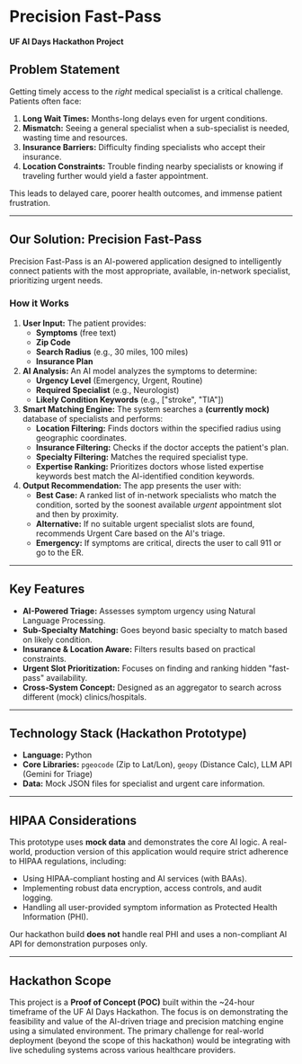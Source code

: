 # Precision Fast-Pass 

**UF AI Days Hackathon Project**

## Problem Statement

Getting timely access to the *right* medical specialist is a critical challenge. Patients often face:
1.  **Long Wait Times:** Months-long delays even for urgent conditions.
2.  **Mismatch:** Seeing a general specialist when a sub-specialist is needed, wasting time and resources.
3.  **Insurance Barriers:** Difficulty finding specialists who accept their insurance.
4.  **Location Constraints:** Trouble finding nearby specialists or knowing if traveling further would yield a faster appointment.

This leads to delayed care, poorer health outcomes, and immense patient frustration. 

---

## Our Solution: Precision Fast-Pass

Precision Fast-Pass is an AI-powered application designed to intelligently connect patients with the most appropriate, available, in-network specialist, prioritizing urgent needs.

### How it Works

1.  **User Input:** The patient provides:
    * **Symptoms** (free text)
    * **Zip Code**
    * **Search Radius** (e.g., 30 miles, 100 miles)
    * **Insurance Plan**
2.  **AI Analysis:** An AI model analyzes the symptoms to determine:
    * **Urgency Level** (Emergency, Urgent, Routine)
    * **Required Specialist** (e.g., Neurologist)
    * **Likely Condition Keywords** (e.g., ["stroke", "TIA"])
3.  **Smart Matching Engine:** The system searches a **(currently mock)** database of specialists and performs:
    * **Location Filtering:** Finds doctors within the specified radius using geographic coordinates.
    * **Insurance Filtering:** Checks if the doctor accepts the patient's plan.
    * **Specialty Filtering:** Matches the required specialist type.
    * **Expertise Ranking:** Prioritizes doctors whose listed expertise keywords best match the AI-identified condition keywords.
4.  **Output Recommendation:** The app presents the user with:
    * **Best Case:** A ranked list of in-network specialists who match the condition, sorted by the soonest available *urgent* appointment slot and then by proximity.
    * **Alternative:** If no suitable urgent specialist slots are found, recommends Urgent Care based on the AI's triage.
    * **Emergency:** If symptoms are critical, directs the user to call 911 or go to the ER. 

---

## Key Features

* **AI-Powered Triage:** Assesses symptom urgency using Natural Language Processing.
* **Sub-Specialty Matching:** Goes beyond basic specialty to match based on likely condition.
* **Insurance & Location Aware:** Filters results based on practical constraints.
* **Urgent Slot Prioritization:** Focuses on finding and ranking hidden "fast-pass" availability.
* **Cross-System Concept:** Designed as an aggregator to search across different (mock) clinics/hospitals.

---

## Technology Stack (Hackathon Prototype)

* **Language:** Python
* **Core Libraries:** `pgeocode` (Zip to Lat/Lon), `geopy` (Distance Calc), LLM API (Gemini for Triage)
* **Data:** Mock JSON files for specialist and urgent care information.

---

## HIPAA Considerations

This prototype uses **mock data** and demonstrates the core AI logic. A real-world, production version of this application would require strict adherence to HIPAA regulations, including:
* Using HIPAA-compliant hosting and AI services (with BAAs).
* Implementing robust data encryption, access controls, and audit logging.
* Handling all user-provided symptom information as Protected Health Information (PHI).

Our hackathon build **does not** handle real PHI and uses a non-compliant AI API for demonstration purposes only.

---

## Hackathon Scope

This project is a **Proof of Concept (POC)** built within the ~24-hour timeframe of the UF AI Days Hackathon. The focus is on demonstrating the feasibility and value of the AI-driven triage and precision matching engine using a simulated environment. The primary challenge for real-world deployment (beyond the scope of this hackathon) would be integrating with live scheduling systems across various healthcare providers.
